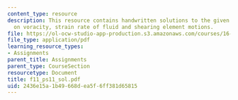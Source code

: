 ```yaml
---
content_type: resource
description: This resource contains handwritten solutions to the given problem set
  on voracity, strain rate of fluid and shearing element motions.
file: https://ol-ocw-studio-app-production.s3.amazonaws.com/courses/16-01-unified-engineering-i-ii-iii-iv-fall-2005-spring-2006/2436e15a1b49668dea5f6ff381d65815_f11_ps11_sol.pdf
file_type: application/pdf
learning_resource_types:
- Assignments
parent_title: Assignments
parent_type: CourseSection
resourcetype: Document
title: f11_ps11_sol.pdf
uid: 2436e15a-1b49-668d-ea5f-6ff381d65815
---
```

